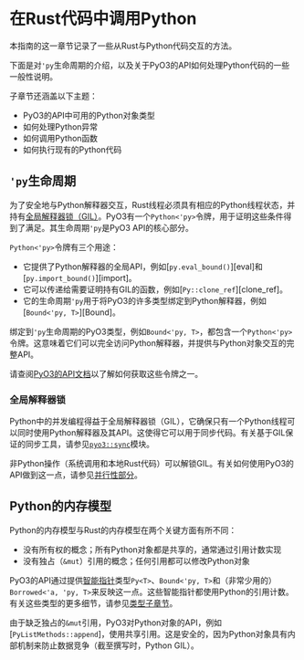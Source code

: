 # 在Rust代码中调用Python

本指南的这一章节记录了一些从Rust与Python代码交互的方法。

下面是对`'py`生命周期的介绍，以及关于PyO3的API如何处理Python代码的一些一般性说明。

子章节还涵盖以下主题：
 - PyO3的API中可用的Python对象类型
 - 如何处理Python异常
 - 如何调用Python函数
 - 如何执行现有的Python代码

## `'py`生命周期

为了安全地与Python解释器交互，Rust线程必须具有相应的Python线程状态，并持有[全局解释器锁（GIL）](#the-global-interpreter-lock)。PyO3有一个`Python<'py>`令牌，用于证明这些条件得到了满足。其生命周期`'py`是PyO3 API的核心部分。

`Python<'py>`令牌有三个用途：

* 它提供了Python解释器的全局API，例如[`py.eval_bound()`][eval]和[`py.import_bound()`][import]。
* 它可以传递给需要证明持有GIL的函数，例如[`Py::clone_ref`][clone_ref]。
* 它的生命周期`'py`用于将PyO3的许多类型绑定到Python解释器，例如[`Bound<'py, T>`][Bound]。

绑定到`'py`生命周期的PyO3类型，例如`Bound<'py, T>`，都包含一个`Python<'py>`令牌。这意味着它们可以完全访问Python解释器，并提供与Python对象交互的完整API。

请查阅[PyO3的API文档][obtaining-py]以了解如何获取这些令牌之一。

### 全局解释器锁

Python中的并发编程得益于全局解释器锁（GIL），它确保只有一个Python线程可以同时使用Python解释器及其API。这使得它可以用于同步代码。有关基于GIL保证的同步工具，请参见[`pyo3::sync`]模块。

非Python操作（系统调用和本地Rust代码）可以解锁GIL。有关如何使用PyO3的API做到这一点，请参见[并行性部分](parallelism.md)。

## Python的内存模型

Python的内存模型与Rust的内存模型在两个关键方面有所不同：
- 没有所有权的概念；所有Python对象都是共享的，通常通过引用计数实现
- 没有独占（`&mut`）引用的概念；任何引用都可以修改Python对象

PyO3的API通过提供[智能指针][smart-pointers]类型`Py<T>`、`Bound<'py, T>`和（非常少用的）`Borrowed<'a, 'py, T>`来反映这一点。这些智能指针都使用Python的引用计数。有关这些类型的更多细节，请参见[类型子章节](./types.md)。

由于缺乏独占的`&mut`引用，PyO3对Python对象的API，例如[`PyListMethods::append`]，使用共享引用。这是安全的，因为Python对象具有内部机制来防止数据竞争（截至撰写时，Python GIL）。

[smart-pointers]: https://doc.rust-lang.org/book/ch15-00-smart-pointers.html
[obtaining-py]: {{#PYO3_DOCS_URL}}/pyo3/marker/struct.Python.html#obtaining-a-python-token
[`pyo3::sync`]: {{#PYO3_DOCS_URL}}/pyo3/sync/index.html